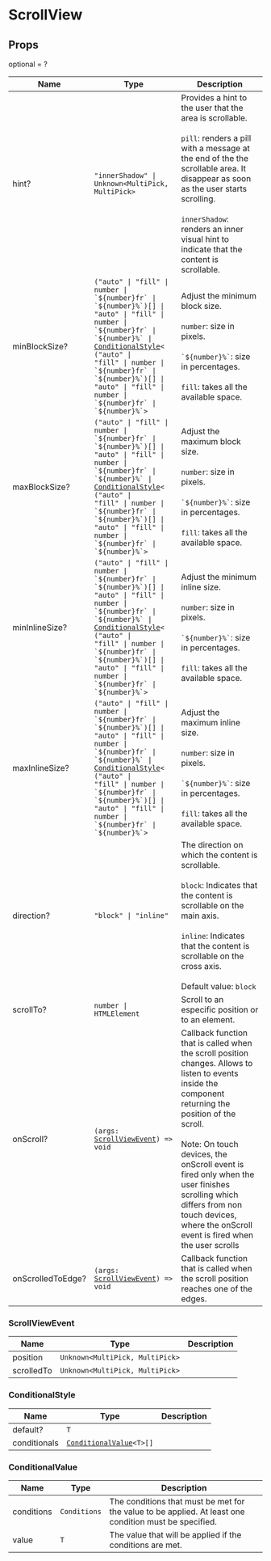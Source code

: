 # ScrollView

## Props
optional = ?

| Name | Type | Description |
| --- | --- | --- |
| hint? | <code>"innerShadow" &#124; Unknown<<wbr>MultiPick, MultiPick<wbr>></code> | Provides a hint to the user that the area is scrollable.<br /><br />`pill`: renders a pill with a message at the end of the the scrollable area. It disappear as soon as the user starts scrolling.<br /><br />`innerShadow`: renders an inner visual hint to indicate that the content is scrollable.  |
| minBlockSize? | <code>("auto" &#124; "fill" &#124; number &#124; &#96;&dollar;{number}fr&#96; &#124; &#96;&dollar;{number}%&#96;)[] &#124; "auto" &#124; "fill" &#124; number &#124; &#96;&dollar;{number}fr&#96; &#124; &#96;&dollar;{number}%&#96; &#124; <a href="#conditionalstyle">ConditionalStyle</a><<wbr>("auto" &#124; "fill" &#124; number &#124; &#96;&dollar;{number}fr&#96; &#124; &#96;&dollar;{number}%&#96;)[] &#124; "auto" &#124; "fill" &#124; number &#124; &#96;&dollar;{number}fr&#96; &#124; &#96;&dollar;{number}%&#96;<wbr>></code> | Adjust the minimum block size.<br /><br />`number`: size in pixels.<br /><br />`` `${number}%` ``: size in percentages.<br /><br />`fill`: takes all the available space.  |
| maxBlockSize? | <code>("auto" &#124; "fill" &#124; number &#124; &#96;&dollar;{number}fr&#96; &#124; &#96;&dollar;{number}%&#96;)[] &#124; "auto" &#124; "fill" &#124; number &#124; &#96;&dollar;{number}fr&#96; &#124; &#96;&dollar;{number}%&#96; &#124; <a href="#conditionalstyle">ConditionalStyle</a><<wbr>("auto" &#124; "fill" &#124; number &#124; &#96;&dollar;{number}fr&#96; &#124; &#96;&dollar;{number}%&#96;)[] &#124; "auto" &#124; "fill" &#124; number &#124; &#96;&dollar;{number}fr&#96; &#124; &#96;&dollar;{number}%&#96;<wbr>></code> | Adjust the maximum block size.<br /><br />`number`: size in pixels.<br /><br />`` `${number}%` ``: size in percentages.<br /><br />`fill`: takes all the available space.  |
| minInlineSize? | <code>("auto" &#124; "fill" &#124; number &#124; &#96;&dollar;{number}fr&#96; &#124; &#96;&dollar;{number}%&#96;)[] &#124; "auto" &#124; "fill" &#124; number &#124; &#96;&dollar;{number}fr&#96; &#124; &#96;&dollar;{number}%&#96; &#124; <a href="#conditionalstyle">ConditionalStyle</a><<wbr>("auto" &#124; "fill" &#124; number &#124; &#96;&dollar;{number}fr&#96; &#124; &#96;&dollar;{number}%&#96;)[] &#124; "auto" &#124; "fill" &#124; number &#124; &#96;&dollar;{number}fr&#96; &#124; &#96;&dollar;{number}%&#96;<wbr>></code> | Adjust the minimum inline size.<br /><br />`number`: size in pixels.<br /><br />`` `${number}%` ``: size in percentages.<br /><br />`fill`: takes all the available space.  |
| maxInlineSize? | <code>("auto" &#124; "fill" &#124; number &#124; &#96;&dollar;{number}fr&#96; &#124; &#96;&dollar;{number}%&#96;)[] &#124; "auto" &#124; "fill" &#124; number &#124; &#96;&dollar;{number}fr&#96; &#124; &#96;&dollar;{number}%&#96; &#124; <a href="#conditionalstyle">ConditionalStyle</a><<wbr>("auto" &#124; "fill" &#124; number &#124; &#96;&dollar;{number}fr&#96; &#124; &#96;&dollar;{number}%&#96;)[] &#124; "auto" &#124; "fill" &#124; number &#124; &#96;&dollar;{number}fr&#96; &#124; &#96;&dollar;{number}%&#96;<wbr>></code> | Adjust the maximum inline size.<br /><br />`number`: size in pixels.<br /><br />`` `${number}%` ``: size in percentages.<br /><br />`fill`: takes all the available space.  |
| direction? | <code>"block" &#124; "inline"</code> | The direction on which the content is scrollable.<br /><br />`block`: Indicates that the content is scrollable on the main axis.<br /><br />`inline`: Indicates that the content is scrollable on the cross axis.<br /><br />Default value: <code>block</code> |
| scrollTo? | <code>number &#124; HTMLElement</code> | Scroll to an especific position or to an element.  |
| onScroll? | <code>(args: <a href="#scrollviewevent">ScrollViewEvent</a>) => void</code> | Callback function that is called when the scroll position changes. Allows to listen to events inside the component returning the position of the scroll.<br /><br />Note: On touch devices, the onScroll event is fired only when the user finishes scrolling which differs from non touch devices, where the onScroll event is fired when the user scrolls  |
| onScrolledToEdge? | <code>(args: <a href="#scrollviewevent">ScrollViewEvent</a>) => void</code> | Callback function that is called when the scroll position reaches one of the edges.  |<a name="ScrollViewEvent"></a>

### ScrollViewEvent

| Name | Type | Description |
| --- | --- | --- |
| position | <code>Unknown<<wbr>MultiPick, MultiPick<wbr>></code> |  |
| scrolledTo | <code>Unknown<<wbr>MultiPick, MultiPick<wbr>></code> |  |<a name="ConditionalStyle"></a>

### ConditionalStyle

| Name | Type | Description |
| --- | --- | --- |
| default? | <code>T</code> |  |
| conditionals | <code><a href="#conditionalvalue">ConditionalValue</a><<wbr>T<wbr>>[]</code> |  |<a name="ConditionalValue"></a>

### ConditionalValue

| Name | Type | Description |
| --- | --- | --- |
| conditions | <code>Conditions</code> | The conditions that must be met for the value to be applied. At least one condition must be specified.  |
| value | <code>T</code> | The value that will be applied if the conditions are met.  |
